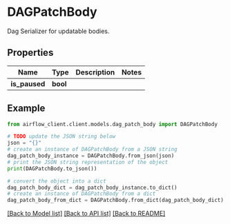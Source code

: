 # DAGPatchBody

Dag Serializer for updatable bodies.

## Properties

Name | Type | Description | Notes
------------ | ------------- | ------------- | -------------
**is_paused** | **bool** |  | 

## Example

```python
from airflow_client.client.models.dag_patch_body import DAGPatchBody

# TODO update the JSON string below
json = "{}"
# create an instance of DAGPatchBody from a JSON string
dag_patch_body_instance = DAGPatchBody.from_json(json)
# print the JSON string representation of the object
print(DAGPatchBody.to_json())

# convert the object into a dict
dag_patch_body_dict = dag_patch_body_instance.to_dict()
# create an instance of DAGPatchBody from a dict
dag_patch_body_from_dict = DAGPatchBody.from_dict(dag_patch_body_dict)
```
[[Back to Model list]](../README.md#documentation-for-models) [[Back to API list]](../README.md#documentation-for-api-endpoints) [[Back to README]](../README.md)


